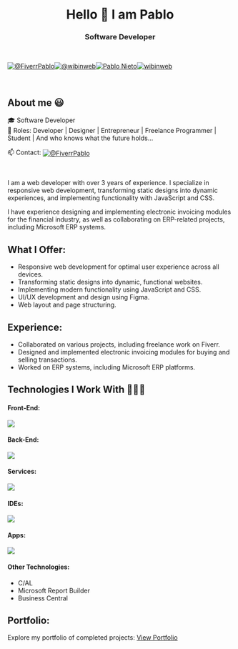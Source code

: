 
<h1 align="center">Hello 👋 I am Pablo </h1> 

<h3 align="center">Software Developer</h3>
<br>

<p align="left">
  
  <a href="https://es.fiverr.com/pablonietop" target="blank"><img align="center" src="https://img.shields.io/badge/fiverr-1DBF73?style=for-the-badge&logo=fiverr&logoColor=white" alt="@FiverrPablo"  /></a><a href="https://www.tiktok.com/search?q=wibinweb" target="blank"><img align="center" src="https://img.shields.io/badge/TikTok-000000?style=for-the-badge&logo=tiktok&logoColor=white" alt="@wibinweb" /></a><a href="https://www.linkedin.com/in/pablo-nieto-perez-39a530292/" target="blank"><img align="center" src="https://img.shields.io/badge/LinkedIn-0077B5?style=for-the-badge&logo=linkedin&logoColor=white" alt="Pablo Nieto"/></a><a href="https://www.instagram.com/wib.web/" target="blank"><img align="center" src="https://img.shields.io/badge/Instagram-E4405F?style=for-the-badge&logo=instagram&logoColor=white" alt="wibinweb"  /></a>

  </p>
<br>
<h2>About me 😃</h2>
<!--Intro start-->

<p align="left"> 🎓 Software Developer <br> 📝 Roles: Developer | Designer | Entrepreneur | Freelance Programmer | Student | And who knows what the future holds... </p> <p align="left"> 📫 Contact: <a href="https://es.fiverr.com/pablonietop" target="blank"><img align="center" src="https://img.shields.io/badge/fiverr-1DBF73?style=for-the-badge&logo=fiverr&logoColor=white" alt="@FiverrPablo" /></a> </p> <br> <p> I am a web developer with over 3 years of experience. I specialize in responsive web development, transforming static designs into dynamic experiences, and implementing functionality with JavaScript and CSS. </p> <p> I have experience designing and implementing electronic invoicing modules for the financial industry, as well as collaborating on ERP-related projects, including Microsoft ERP systems. </p> <h2>What I Offer:</h2> <ul> <li>Responsive web development for optimal user experience across all devices.</li> <li>Transforming static designs into dynamic, functional websites.</li> <li>Implementing modern functionality using JavaScript and CSS.</li> <li>UI/UX development and design using Figma.</li> <li>Web layout and page structuring.</li> </ul> <h2>Experience:</h2> <ul> <li>Collaborated on various projects, including freelance work on Fiverr.</li> <li>Designed and implemented electronic invoicing modules for buying and selling transactions.</li> <li>Worked on ERP systems, including Microsoft ERP platforms.</li> </ul> <h2>Technologies I Work With 👨🏻‍💻</h2> <p align="left"> <h4>Front-End:</h4> <img src="https://skillicons.dev/icons?i=html,css,sass,tailwind,bootstrap,materialui,js,jquery,react" /> <h4>Back-End:</h4> <img src="https://skillicons.dev/icons?i=nodejs,java,mongodb" /> <h4>Services:</h4> <img src="https://skillicons.dev/icons?i=git,github,postman" /> <h4>IDEs:</h4> <img src="https://skillicons.dev/icons?i=vscode,sublime" /> <h4>Apps:</h4> <img src="https://skillicons.dev/icons?i=figma,stackoverflow,notion,ai,ps&perline=12" /> <h4>Other Technologies:</h4> <ul> <li>C/AL</li> <li>Microsoft Report Builder</li> <li>Business Central</li> </ul> </p> <h2>Portfolio:</h2> <p> Explore my portfolio of completed projects: <a href="https://www.fiverr.com/users/pablonietop/portfolio?roleIds=" target="_blank">View Portfolio</a> </p>

